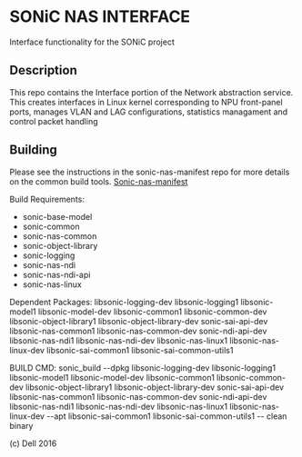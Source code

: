 SONiC NAS INTERFACE
===================

Interface functionality for the SONiC project

Description
-----------

This repo contains the Interface portion of the Network abstraction service. This creates interfaces in Linux kernel corresponding to NPU front-panel ports, manages VLAN and LAG configurations, statistics managament and control packet handling 

Building
---------
Please see the instructions in the sonic-nas-manifest repo for more details on the common build tools.  [Sonic-nas-manifest](https://stash.force10networks.com/projects/SONIC/repos/sonic-nas-manifest/browse)

Build Requirements:
 - sonic-base-model
 - sonic-common
 - sonic-nas-common
 - sonic-object-library
 - sonic-logging
 - sonic-nas-ndi
 - sonic-nas-ndi-api
 - sonic-nas-linux

Dependent Packages:
  libsonic-logging-dev libsonic-logging1 libsonic-model1 libsonic-model-dev libsonic-common1 libsonic-common-dev libsonic-object-library1 libsonic-object-library-dev sonic-sai-api-dev libsonic-nas-common1 libsonic-nas-common-dev sonic-ndi-api-dev  libsonic-nas-ndi1 libsonic-nas-ndi-dev libsonic-nas-linux1 libsonic-nas-linux-dev libsonic-sai-common1 libsonic-sai-common-utils1


BUILD CMD: sonic_build  --dpkg libsonic-logging-dev libsonic-logging1 libsonic-model1 libsonic-model-dev libsonic-common1 libsonic-common-dev libsonic-object-library1 libsonic-object-library-dev sonic-sai-api-dev libsonic-nas-common1 libsonic-nas-common-dev sonic-ndi-api-dev  libsonic-nas-ndi1 libsonic-nas-ndi-dev libsonic-nas-linux1 libsonic-nas-linux-dev --apt libsonic-sai-common1 libsonic-sai-common-utils1 -- clean binary

(c) Dell 2016

